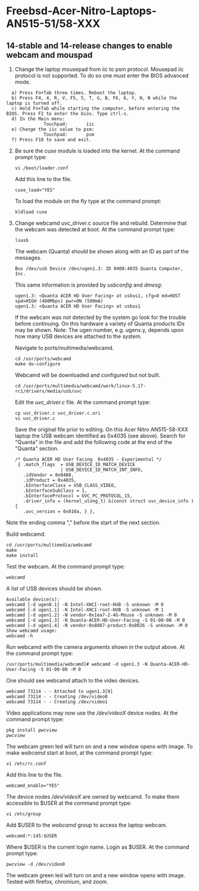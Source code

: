 # Freebsd-Acer-Nitro-Laptops-AN515-51/58-XXX


## 14-stable and 14-release changes to enable webcam and mouspad

1) Change the laptop mousepad from iic to psm protocol. Mousepad iic protocol is not supported. To do so one must enter the BIOS advanced mode.
  ```
    a) Press Fn+Tab three times. Reboot the laptop.
    b) Press F4, 4, R, V, F5, 5, T, G, B, F6, 6, Y, H, N while the laptop is turned off.
    c) Hold Fn+Tab while starting the computer, before entering the BIOS. Press F2 to enter the bios. Type ctrl-s.
    d) In the Main menu:
   			    Touchpad:		iic
    e) Change the iic value to psm:
   			    Touchpad:		psm
    f) Press F10 to save and exit.
```

2) Be sure the _cuse_ module is loaded into the kernel. At the command prompt type:
   ```
   vi /boot/loader.conf
   ```
   Add this line to the file.
   ```
   cuse_load="YES"
   ```

   To load the module on the fly type at the command prompt:
   ```
   kldload cuse
   ```

4) Change webcamd uvc_driver.c source file and rebuild. Determine that the webcam was detected at boot. At the command prompt type:
   ```
   lsusb
   ```
   The webcam (Quanta) should be shown along with an ID as part of the messages.
   ```
   Bus /dev/usb Device /dev/ugen1.3: ID 0408:4035 Quanta Computer, Inc.
   ```
   This same information is provided by _usbconfig_ and _dmesg_:
   ```
   ugen1.3: <Quanta ACER HD User Facing> at usbus1, cfg=0 md=HOST spd=HIGH (480Mbps) pwr=ON (500mA)
   ugen1.3: <Quanta ACER HD User Facing> at usbus1
   ```
   
   If the webcam was not detected by the system go look for the trouble before continuing. On this hardware a variety of Quanta products IDs may be shown.
   Note: The ugen number, e.g. ugenx.y, depends upon how many USB devices are attached to the system.

   Navigate to ports/multimedia/webcamd.
   ```
   cd /usr/ports/webcamd
   make do-configure
   ```

   Webcamd will be downloaded and configured but not built.
   ```
   cd /usr/ports/multimedia/webcamd/work/linux-5.17-rc1/drivers/media/usb/uvc
   ```
   Edit the _uvc_driver.c_ file. At the command prompt type:
   ```
   cp uvc_driver.c uvc_driver.c.ori
   vi uvc_driver.c
   ```
   Save the original file prior to editing. On this Acer Nitro AN515-58-XXX laptop the USB webcam identified as 0x4035 (see above). Search for "Quanta" in the     file and add the following code at the end of the "Quanta" section.
   
       /* Quanta ACER HD User Facing  0x4035 - Experimental */
        { .match_flags  = USB_DEVICE_ID_MATCH_DEVICE
                        | USB_DEVICE_ID_MATCH_INT_INFO,
          .idVendor = 0x0408,
          .idProduct = 0x4035,
          .bInterfaceClass = USB_CLASS_VIDEO,
          .bInterfaceSubClass = 1,
          .bInterfaceProtocol = UVC_PC_PROTOCOL_15,
          .driver_info = (kernel_ulong_t) &(const struct uvc_device_info ) {
          .uvc_version = 0x010a, } },
  

  Note the ending comma "," before the start of the next section.

  Build webcamd. 
  ```
  cd /usr/ports/multimedia/webcamd
  make
  make install
  ```

Test the webcam. At the command prompt type:
```
webcamd
```

A list of USB devices should be shown.
```
Available device(s):
webcamd [-d ugen0.1] -N Intel-XHCI-root-HUB -S unknown -M 0
webcamd [-d ugen1.1] -N Intel-XHCI-root-HUB -S unknown -M 1
webcamd [-d ugen1.2] -N vendor-0x1ea7-2-4G-Mouse -S unknown -M 0
webcamd [-d ugen1.3] -N Quanta-ACER-HD-User-Facing -S 01-00-00 -M 0
webcamd [-d ugen1.4] -N vendor-0x8087-product-0x0026 -S unknown -M 0
Show webcamd usage:
webcamd -h
```

Run webcamd with the camera arguments shown in the output above. At the command prompt type:
```
/usr/ports/multimedia/webcamd]# webcamd -d ugen1.3 -N Quanta-ACER-HD-User-Facing -S 01-00-00 -M 0
```

One should see webcamd attach to the video devices.
```
webcamd 73114 - - Attached to ugen1.3[0]
webcamd 73114 - - Creating /dev/video0
webcamd 73114 - - Creating /dev/video1
```

Video applications may now use the _/dev/videoX_ device nodes. At the command prompt type:
```
pkg install pwcview
pwcview
```

The webcam green led will turn on and a new window opens with image.
To make _webcamd_ start at boot, at the command prompt type:
   ```
   vi /etc/rc.conf
   ```
   Add this line to the file.
   ```
   webcamd_enable="YES"
  ```

The device nodes _/dev/videoX_ are owned by webcamd. To make them accessible to $USER at the command prompt type:
```
vi /etc/group
```

Add $USER to the _webcamd_ group to access the laptop webcam. 
```
webcamd:*:145:$USER
```
Where $USER is the current login name. Login as $USER. At the command prompt type:
```
pwcview -d /dev/video0
```

The webcam green led will turn on and a new window opens with image.
Tested with firefox, chromium, and zoom.







   
   
   
